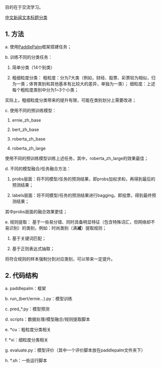 
目的在于交流学习。

[中文新闻文本标题分类](https://aistudio.baidu.com/aistudio/competition/detail/10)

## 1. 方法

a. 使用[PaddlePalm](https://github.com/PaddlePaddle/PALM)框架搭建任务；

b. 训练不同的分类任务：

1) 简单分类（14个别类）

2) 粗细粒度分类：
        粗粒度：分为7大类（例如，财经、股票、彩票较为相似，归为一类；体育类别和其他基本有比较大的差异，单独为一类）；
        细粒度：上述每个粗粒度类别中分为1~3个小类；

实际上，粗细粒度分类带来的提升有限，可能在类别划分上需要改进；

c. 使用不同的预训练模型：

1) ernie_zh_base

2) bert_zh_base

3) roberta_zh_base

4) roberta_zh_large

使用不同的预训练模型训练上述任务，其中，roberta_zh_large的效果最佳；

d. 不同的模型融合/任务融合方法：

1) probs层面：将不同模型/任务的预测结果，即probs加权求和，再得到最后的预测结果；

2) labels层面：将不同模型/任务的预测结果进行bagging，即投票，得到最终预测结果；

其中probs层面的融合效果更佳；

e. 规则提取：
    基于一些易分错、同时具备明显特征（包含特殊词汇，但网络却不易识别）的类别，例如：时尚类别（满**减**）提取规则；

1) 基于关键词匹配；

2) 基于正则表达式抽取；

将符合规则的样本强制分到对应类别，可以带来一定提升。
    
## 2. 代码结构

a. paddlepalm：框架

b. run_(bert/ernie...).py：模型训练

c. pred_*.py：模型预测

d. scripts：数据处理/模型融合/规则提取脚本

e. *cu：粗粒度分类相关

f. *xi：细粒度分类相关

g. evaluate.py：模型评价（其中一个评价脚本放在paddlepalm文件夹下）

h. *.sh：一些运行脚本

